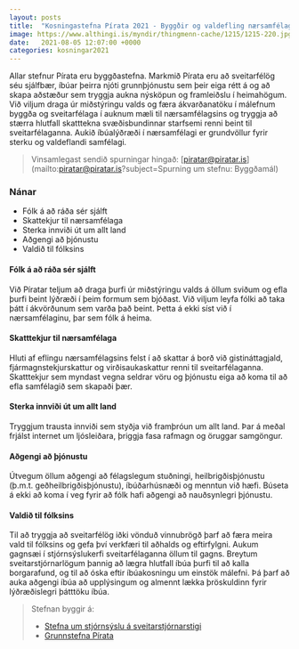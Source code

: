 ```yaml
---
layout: posts
title:  "Kosningastefna Pírata 2021 - Byggðir og valdefling nærsamfélaga"
image: https://www.althingi.is/myndir/thingmenn-cache/1215/1215-220.jpg
date:   2021-08-05 12:07:00 +0000
categories: kosningar2021
---
```

Allar stefnur Pírata eru byggðastefna. Markmið Pírata eru að sveitarfélög séu sjálfbær, íbúar þeirra njóti grunnþjónustu sem þeir eiga rétt á og að skapa aðstæður sem tryggja aukna nýsköpun og framleiðslu í heimahögum. Við viljum draga úr miðstýringu valds og færa ákvarðanatöku í málefnum byggða og sveitarfélaga í auknum mæli til nærsamfélagsins og tryggja að stærra hlutfall skatttekna svæðisbundinnar starfsemi renni beint til sveitarfélaganna. Aukið íbúalýðræði í nærsamfélagi er grundvöllur fyrir sterku og valdeflandi samfélagi.

> Vinsamlegast sendið spurningar hingað: [piratar@piratar.is](mailto:piratar@piratar.is?subject=Spurning um stefnu: Byggðamál)

### Nánar
- Fólk á að ráða sér sjálft
- Skattekjur til nærsamfélaga 
- Sterka innviði út um allt land
- Aðgengi að þjónustu
- Valdið til fólksins

#### Fólk á að ráða sér sjálft 
Við Píratar teljum að draga þurfi úr miðstýringu valds á öllum sviðum og efla þurfi beint lýðræði í þeim formum sem bjóðast. Við viljum leyfa fólki að taka þátt í ákvörðunum sem varða það beint. Þetta á ekki síst við í nærsamfélaginu, þar sem fólk á heima.

#### Skatttekjur til nærsamfélaga 
Hluti af eflingu nærsamfélagsins felst í að skattar á borð við gistináttagjald, fjármagnstekjurskattur og virðisaukaskattur renni til sveitarfélaganna. Skatttekjur sem myndast vegna seldrar vöru og þjónustu eiga að koma til að efla samfélagið sem skapaði þær.

#### Sterka innviði út um allt land 
Tryggjum trausta innviði sem styðja við framþróun um allt land. Þar á meðal frjálst internet um ljósleiðara, þriggja fasa rafmagn og öruggar samgöngur.

#### Aðgengi að þjónustu 
Útvegum öllum aðgengi að félagslegum stuðningi, heilbrigðisþjónustu (þ.m.t. geðheilbrigðisþjónustu), íbúðarhúsnæði og menntun við hæfi. Búseta á ekki að koma í veg fyrir að fólk hafi aðgengi að nauðsynlegri þjónustu.

#### Valdið til fólksins 
Til að tryggja að sveitarfélög iðki vönduð vinnubrögð þarf að færa meira vald til fólksins og gefa því verkfæri til aðhalds og eftirfylgni. Aukum gagnsæi í stjórnsýslukerfi sveitarfélaganna öllum til gagns. Breytum sveitarstjórnarlögum þannig að lægra hlutfall íbúa þurfi til að kalla borgarafund, og til að óska eftir íbúakosningu um einstök málefni. Þá þarf að auka aðgengi íbúa að upplýsingum og almennt lækka þröskuldinn fyrir lýðræðislegri þátttöku íbúa.

> Stefnan byggir á: 
> - [Stefna um stjórnsýslu á sveitarstjórnarstigi](https://x.piratar.is/polity/1/document/75/)
> - [Grunnstefna Pírata](https://x.piratar.is/polity/1/document/2/)